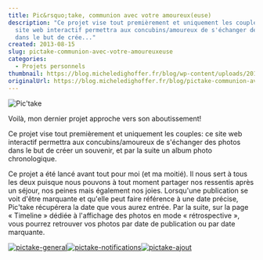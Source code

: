 ```yaml
---
title: Pic&rsquo;take, communion avec votre amoureux(euse)
description: "Ce projet vise tout premièrement et uniquement les couples: ce
  site web interactif permettra aux concubins/amoureux de s'échanger des photos
  dans le but de crée..."
created: 2013-08-15
slug: pictake-communion-avec-votre-amoureuxeuse
categories:
  - Projets personnels
thumbnail: https://blog.micheledighoffer.fr/blog/wp-content/uploads/2013/08/tb_pictake-800x288.png
originalUrl: https://blog.micheledighoffer.fr/blog/pictake-communion-avec-votre-amoureuxeuse/
---
```


![Pic'take](https://blog.micheledighoffer.fr/blog/wp-content/uploads/2013/08/logo.png)

Voilà, mon dernier projet approche vers son aboutissement!

Ce projet vise tout premièrement et uniquement les couples: ce site web interactif permettra aux concubins/amoureux de s'échanger des photos dans le but de créer un souvenir, et par la suite un album photo chronologique.

Ce projet a été lancé avant tout pour moi (et ma moitié). Il nous sert à tous les deux puisque nous pouvons à tout moment partager nos ressentis après un séjour, nos peines mais également nos joies. Lorsqu'une publication se voit d'être marquante et qu'elle peut faire référence à une date précise, Pic'take récupérera la date que vous aurez entrée. Par la suite, sur la page « Timeline » dédiée à l'affichage des photos en mode « rétrospective », vous pourrez retrouver vos photos par date de publication ou par date marquante.

[![pictake-general](https://blog.micheledighoffer.fr/blog/wp-content/uploads/2013/08/pictake-general-300x164.jpg)](https://blog.micheledighoffer.fr/blog/wp-content/uploads/2013/08/pictake-general.jpg)[![pictake-notifications](https://blog.micheledighoffer.fr/blog/wp-content/uploads/2013/08/pictake-notifications-300x179.jpg)](https://blog.micheledighoffer.fr/blog/wp-content/uploads/2013/08/pictake-notifications.jpg)[![pictake-ajout](https://blog.micheledighoffer.fr/blog/wp-content/uploads/2013/08/pictake-ajout-300x149.jpg)](https://blog.micheledighoffer.fr/blog/wp-content/uploads/2013/08/pictake-ajout.jpg)
